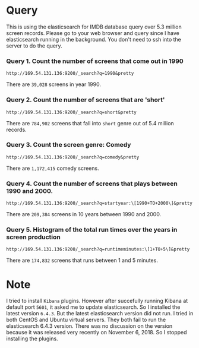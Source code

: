 # Query

This is using the elasticsearch for IMDB database query over 5.3 million screen records. Please go to your web browser and query since I have elasticsearch running in the background. You don't need to ssh into the server to do the query. 

### Query 1. Count the number of screens that come out in 1990
```
http://169.54.131.136:9200/_search?q=1990&pretty
```
There are `39,028` screens in year 1990. 

### Query 2. Count the number of screens that are 'short' 
```
http://169.54.131.136:9200/_search?q=short&pretty
```
There are `784,902` screens that fall into `short` genre out of 5.4 million records. 

### Query 3. Count the screen genre: Comedy
```
http://169.54.131.136:9200/_search?q=comedy&pretty
```
There are `1,172,415` comedy screens. 

### Query 4. Count the number of screens that plays between 1990 and 2000.
```
http://169.54.131.136:9200/_search?q=startyear:\[1990+TO+2000\]&pretty
```
There are `209,384` screens in 10 years between 1990 and 2000. 

### Query 5. Histogram of the total run times over the years in screen production 

```
http://169.54.131.136:9200/_search?q=runtimeminutes:\[1+TO+5\]&pretty
```
There are `174,832` screens that runs between 1 and 5 minutes. 

# Note
I tried to install `Kibana` plugins. However after succefully running Kibana at default port `5601`, it asked me to update elasticsearch. So I installed the latest version `6.4.3`. But the latest elasticsearch version did not run. I tried in both CentOS and Ubuntu virtual servers. They both fail to run the elasticsearch 6.4.3 version. There was no discussion on the version because it was released very recently on November 6, 2018. So I stopped installing the plugins. 
